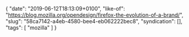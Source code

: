 {
  "date": "2019-06-12T18:13:09+0100",
  "like-of": "https://blog.mozilla.org/opendesign/firefox-the-evolution-of-a-brand/",
  "slug": "58ca7142-a4eb-4580-bee4-eb062222bec8",
  "syndication": [],
  "tags": [
    "mozilla"
  ]
}

